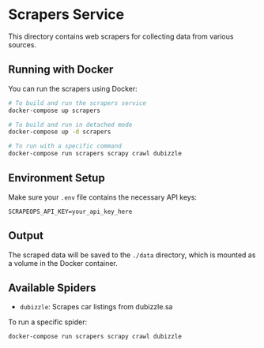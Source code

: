 # Scrapers Service

This directory contains web scrapers for collecting data from various sources.

## Running with Docker

You can run the scrapers using Docker:

```bash
# To build and run the scrapers service
docker-compose up scrapers

# To build and run in detached mode
docker-compose up -d scrapers

# To run with a specific command
docker-compose run scrapers scrapy crawl dubizzle
```

## Environment Setup

Make sure your `.env` file contains the necessary API keys:

```
SCRAPEOPS_API_KEY=your_api_key_here
```

## Output

The scraped data will be saved to the `./data` directory, which is mounted as a volume in the Docker container.

## Available Spiders

- `dubizzle`: Scrapes car listings from dubizzle.sa

To run a specific spider:

```bash
docker-compose run scrapers scrapy crawl dubizzle
```
